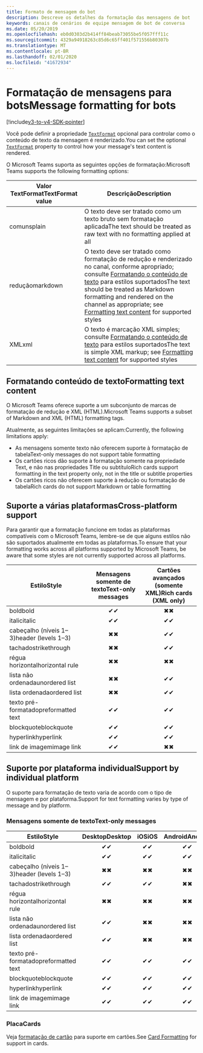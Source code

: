 ```yaml
---
title: Formato de mensagem do bot
description: Descreve os detalhes da formatação das mensagens de bot
keywords: canais de cenários de equipe mensagem de bot de conversa
ms.date: 05/20/2019
ms.openlocfilehash: eb0d0303d2b414ff84beab73055be5f057fff11c
ms.sourcegitcommit: 4329a94918263c85d6c65ff401f571556b80307b
ms.translationtype: MT
ms.contentlocale: pt-BR
ms.lasthandoff: 02/01/2020
ms.locfileid: "41672934"
---
```

# <a name="message-formatting-for-bots"></a><span data-ttu-id="a83f2-104">Formatação de mensagens para bots</span><span class="sxs-lookup"><span data-stu-id="a83f2-104">Message formatting for bots</span></span>

[!include[v3-to-v4-SDK-pointer](~/includes/v3-to-v4-pointer-bots.md)]

<span data-ttu-id="a83f2-105">Você pode definir a propriedade [`TextFormat`](/bot-framework/dotnet/bot-builder-dotnet-create-messages#customizing-a-message) opcional para controlar como o conteúdo de texto da mensagem é renderizado.</span><span class="sxs-lookup"><span data-stu-id="a83f2-105">You can set the optional [`TextFormat`](/bot-framework/dotnet/bot-builder-dotnet-create-messages#customizing-a-message) property to control how your message's text content is rendered.</span></span>

<span data-ttu-id="a83f2-106">O Microsoft Teams suporta as seguintes opções de formatação:</span><span class="sxs-lookup"><span data-stu-id="a83f2-106">Microsoft Teams supports the following formatting options:</span></span>

| <span data-ttu-id="a83f2-107">Valor TextFormat</span><span class="sxs-lookup"><span data-stu-id="a83f2-107">TextFormat value</span></span> | <span data-ttu-id="a83f2-108">Descrição</span><span class="sxs-lookup"><span data-stu-id="a83f2-108">Description</span></span> |
| --- | --- |
| <span data-ttu-id="a83f2-109">comuns</span><span class="sxs-lookup"><span data-stu-id="a83f2-109">plain</span></span> | <span data-ttu-id="a83f2-110">O texto deve ser tratado como um texto bruto sem formatação aplicada</span><span class="sxs-lookup"><span data-stu-id="a83f2-110">The text should be treated as raw text with no formatting applied at all</span></span> |
| <span data-ttu-id="a83f2-111">redução</span><span class="sxs-lookup"><span data-stu-id="a83f2-111">markdown</span></span> | <span data-ttu-id="a83f2-112">O texto deve ser tratado como formatação de redução e renderizado no canal, conforme apropriado; consulte [Formatando o conteúdo de texto](#formatting-text-content) para estilos suportados</span><span class="sxs-lookup"><span data-stu-id="a83f2-112">The text should be treated as Markdown formatting and rendered on the channel as appropriate; see [Formatting text content](#formatting-text-content) for supported styles</span></span> |
| <span data-ttu-id="a83f2-113">XML</span><span class="sxs-lookup"><span data-stu-id="a83f2-113">xml</span></span> | <span data-ttu-id="a83f2-114">O texto é marcação XML simples; consulte [Formatando o conteúdo de texto](#formatting-text-content) para estilos suportados</span><span class="sxs-lookup"><span data-stu-id="a83f2-114">The text is simple XML markup; see [Formatting text content](#formatting-text-content) for supported styles</span></span> |

## <a name="formatting-text-content"></a><span data-ttu-id="a83f2-115">Formatando conteúdo de texto</span><span class="sxs-lookup"><span data-stu-id="a83f2-115">Formatting text content</span></span>

<span data-ttu-id="a83f2-116">O Microsoft Teams oferece suporte a um subconjunto de marcas de formatação de redução e XML (HTML).</span><span class="sxs-lookup"><span data-stu-id="a83f2-116">Microsoft Teams supports a subset of Markdown and XML (HTML) formatting tags.</span></span>

<span data-ttu-id="a83f2-117">Atualmente, as seguintes limitações se aplicam:</span><span class="sxs-lookup"><span data-stu-id="a83f2-117">Currently, the following limitations apply:</span></span>

* <span data-ttu-id="a83f2-118">As mensagens somente texto não oferecem suporte à formatação de tabela</span><span class="sxs-lookup"><span data-stu-id="a83f2-118">Text-only messages do not support table formatting</span></span>
* <span data-ttu-id="a83f2-119">Os cartões ricos dão suporte à formatação somente na propriedade Text, e não nas propriedades Title ou subtítulo</span><span class="sxs-lookup"><span data-stu-id="a83f2-119">Rich cards support formatting in the text property only, not in the title or subtitle properties</span></span>
* <span data-ttu-id="a83f2-120">Os cartões ricos não oferecem suporte à redução ou formatação de tabela</span><span class="sxs-lookup"><span data-stu-id="a83f2-120">Rich cards do not support Markdown or table formatting</span></span>

## <a name="cross-platform-support"></a><span data-ttu-id="a83f2-121">Suporte a várias plataformas</span><span class="sxs-lookup"><span data-stu-id="a83f2-121">Cross-platform support</span></span>

<span data-ttu-id="a83f2-122">Para garantir que a formatação funcione em todas as plataformas compatíveis com o Microsoft Teams, lembre-se de que alguns estilos não são suportados atualmente em todas as plataformas.</span><span class="sxs-lookup"><span data-stu-id="a83f2-122">To ensure that your formatting works across all platforms supported by Microsoft Teams, be aware that some styles are not currently supported across all platforms.</span></span>

| <span data-ttu-id="a83f2-123">Estilo</span><span class="sxs-lookup"><span data-stu-id="a83f2-123">Style</span></span>                     | <span data-ttu-id="a83f2-124">Mensagens somente de texto</span><span class="sxs-lookup"><span data-stu-id="a83f2-124">Text-only messages</span></span> | <span data-ttu-id="a83f2-125">Cartões avançados (somente XML)</span><span class="sxs-lookup"><span data-stu-id="a83f2-125">Rich cards (XML only)</span></span> |
| ---                       | :---: | :---: |
| <span data-ttu-id="a83f2-126">bold</span><span class="sxs-lookup"><span data-stu-id="a83f2-126">bold</span></span>                      | <span data-ttu-id="a83f2-127">✔</span><span class="sxs-lookup"><span data-stu-id="a83f2-127">✔</span></span> | <span data-ttu-id="a83f2-128">✖</span><span class="sxs-lookup"><span data-stu-id="a83f2-128">✖</span></span> |
| <span data-ttu-id="a83f2-129">italic</span><span class="sxs-lookup"><span data-stu-id="a83f2-129">italic</span></span>                    | <span data-ttu-id="a83f2-130">✔</span><span class="sxs-lookup"><span data-stu-id="a83f2-130">✔</span></span> | <span data-ttu-id="a83f2-131">✔</span><span class="sxs-lookup"><span data-stu-id="a83f2-131">✔</span></span> |
| <span data-ttu-id="a83f2-132">cabeçalho (níveis 1&ndash;3)</span><span class="sxs-lookup"><span data-stu-id="a83f2-132">header (levels 1&ndash;3)</span></span> | <span data-ttu-id="a83f2-133">✖</span><span class="sxs-lookup"><span data-stu-id="a83f2-133">✖</span></span> | <span data-ttu-id="a83f2-134">✔</span><span class="sxs-lookup"><span data-stu-id="a83f2-134">✔</span></span> |
| <span data-ttu-id="a83f2-135">tachado</span><span class="sxs-lookup"><span data-stu-id="a83f2-135">strikethrough</span></span>             | <span data-ttu-id="a83f2-136">✖</span><span class="sxs-lookup"><span data-stu-id="a83f2-136">✖</span></span> | <span data-ttu-id="a83f2-137">✔</span><span class="sxs-lookup"><span data-stu-id="a83f2-137">✔</span></span> |
| <span data-ttu-id="a83f2-138">régua horizontal</span><span class="sxs-lookup"><span data-stu-id="a83f2-138">horizontal rule</span></span>           | <span data-ttu-id="a83f2-139">✖</span><span class="sxs-lookup"><span data-stu-id="a83f2-139">✖</span></span> | <span data-ttu-id="a83f2-140">✖</span><span class="sxs-lookup"><span data-stu-id="a83f2-140">✖</span></span> |
| <span data-ttu-id="a83f2-141">lista não ordenada</span><span class="sxs-lookup"><span data-stu-id="a83f2-141">unordered list</span></span>            | <span data-ttu-id="a83f2-142">✖</span><span class="sxs-lookup"><span data-stu-id="a83f2-142">✖</span></span> | <span data-ttu-id="a83f2-143">✔</span><span class="sxs-lookup"><span data-stu-id="a83f2-143">✔</span></span> |
| <span data-ttu-id="a83f2-144">lista ordenada</span><span class="sxs-lookup"><span data-stu-id="a83f2-144">ordered list</span></span>              | <span data-ttu-id="a83f2-145">✖</span><span class="sxs-lookup"><span data-stu-id="a83f2-145">✖</span></span> | <span data-ttu-id="a83f2-146">✔</span><span class="sxs-lookup"><span data-stu-id="a83f2-146">✔</span></span> |
| <span data-ttu-id="a83f2-147">texto pré-formatado</span><span class="sxs-lookup"><span data-stu-id="a83f2-147">preformatted text</span></span>         | <span data-ttu-id="a83f2-148">✔</span><span class="sxs-lookup"><span data-stu-id="a83f2-148">✔</span></span> | <span data-ttu-id="a83f2-149">✔</span><span class="sxs-lookup"><span data-stu-id="a83f2-149">✔</span></span> |
| <span data-ttu-id="a83f2-150">blockquote</span><span class="sxs-lookup"><span data-stu-id="a83f2-150">blockquote</span></span>                | <span data-ttu-id="a83f2-151">✔</span><span class="sxs-lookup"><span data-stu-id="a83f2-151">✔</span></span> | <span data-ttu-id="a83f2-152">✔</span><span class="sxs-lookup"><span data-stu-id="a83f2-152">✔</span></span> |
| <span data-ttu-id="a83f2-153">hyperlink</span><span class="sxs-lookup"><span data-stu-id="a83f2-153">hyperlink</span></span>                 | <span data-ttu-id="a83f2-154">✔</span><span class="sxs-lookup"><span data-stu-id="a83f2-154">✔</span></span> | <span data-ttu-id="a83f2-155">✔</span><span class="sxs-lookup"><span data-stu-id="a83f2-155">✔</span></span> |
| <span data-ttu-id="a83f2-156">link de imagem</span><span class="sxs-lookup"><span data-stu-id="a83f2-156">image link</span></span>                | <span data-ttu-id="a83f2-157">✔</span><span class="sxs-lookup"><span data-stu-id="a83f2-157">✔</span></span> | <span data-ttu-id="a83f2-158">✖</span><span class="sxs-lookup"><span data-stu-id="a83f2-158">✖</span></span> |

## <a name="support-by-individual-platform"></a><span data-ttu-id="a83f2-159">Suporte por plataforma individual</span><span class="sxs-lookup"><span data-stu-id="a83f2-159">Support by individual platform</span></span>

<span data-ttu-id="a83f2-160">O suporte para formatação de texto varia de acordo com o tipo de mensagem e por plataforma.</span><span class="sxs-lookup"><span data-stu-id="a83f2-160">Support for text formatting varies by type of message and by platform.</span></span>

### <a name="text-only-messages"></a><span data-ttu-id="a83f2-161">Mensagens somente de texto</span><span class="sxs-lookup"><span data-stu-id="a83f2-161">Text-only messages</span></span>

| <span data-ttu-id="a83f2-162">Estilo</span><span class="sxs-lookup"><span data-stu-id="a83f2-162">Style</span></span>                     | <span data-ttu-id="a83f2-163">Desktop</span><span class="sxs-lookup"><span data-stu-id="a83f2-163">Desktop</span></span> | <span data-ttu-id="a83f2-164">iOS</span><span class="sxs-lookup"><span data-stu-id="a83f2-164">iOS</span></span> | <span data-ttu-id="a83f2-165">Android</span><span class="sxs-lookup"><span data-stu-id="a83f2-165">Android</span></span> |
| ---                       | :---: | :---: | :---: |
| <span data-ttu-id="a83f2-166">bold</span><span class="sxs-lookup"><span data-stu-id="a83f2-166">bold</span></span>                      | <span data-ttu-id="a83f2-167">✔</span><span class="sxs-lookup"><span data-stu-id="a83f2-167">✔</span></span> | <span data-ttu-id="a83f2-168">✔</span><span class="sxs-lookup"><span data-stu-id="a83f2-168">✔</span></span> | <span data-ttu-id="a83f2-169">✔</span><span class="sxs-lookup"><span data-stu-id="a83f2-169">✔</span></span> |
| <span data-ttu-id="a83f2-170">italic</span><span class="sxs-lookup"><span data-stu-id="a83f2-170">italic</span></span>                    | <span data-ttu-id="a83f2-171">✔</span><span class="sxs-lookup"><span data-stu-id="a83f2-171">✔</span></span> | <span data-ttu-id="a83f2-172">✔</span><span class="sxs-lookup"><span data-stu-id="a83f2-172">✔</span></span> | <span data-ttu-id="a83f2-173">✔</span><span class="sxs-lookup"><span data-stu-id="a83f2-173">✔</span></span> |
| <span data-ttu-id="a83f2-174">cabeçalho (níveis 1&ndash;3)</span><span class="sxs-lookup"><span data-stu-id="a83f2-174">header (levels 1&ndash;3)</span></span> | <span data-ttu-id="a83f2-175">✖</span><span class="sxs-lookup"><span data-stu-id="a83f2-175">✖</span></span> | <span data-ttu-id="a83f2-176">✖</span><span class="sxs-lookup"><span data-stu-id="a83f2-176">✖</span></span> | <span data-ttu-id="a83f2-177">✖</span><span class="sxs-lookup"><span data-stu-id="a83f2-177">✖</span></span> |
| <span data-ttu-id="a83f2-178">tachado</span><span class="sxs-lookup"><span data-stu-id="a83f2-178">strikethrough</span></span>             | <span data-ttu-id="a83f2-179">✔</span><span class="sxs-lookup"><span data-stu-id="a83f2-179">✔</span></span> | <span data-ttu-id="a83f2-180">✔</span><span class="sxs-lookup"><span data-stu-id="a83f2-180">✔</span></span> | <span data-ttu-id="a83f2-181">✖</span><span class="sxs-lookup"><span data-stu-id="a83f2-181">✖</span></span> |
| <span data-ttu-id="a83f2-182">régua horizontal</span><span class="sxs-lookup"><span data-stu-id="a83f2-182">horizontal rule</span></span>           | <span data-ttu-id="a83f2-183">✖</span><span class="sxs-lookup"><span data-stu-id="a83f2-183">✖</span></span> | <span data-ttu-id="a83f2-184">✖</span><span class="sxs-lookup"><span data-stu-id="a83f2-184">✖</span></span> | <span data-ttu-id="a83f2-185">✖</span><span class="sxs-lookup"><span data-stu-id="a83f2-185">✖</span></span> |
| <span data-ttu-id="a83f2-186">lista não ordenada</span><span class="sxs-lookup"><span data-stu-id="a83f2-186">unordered list</span></span>            | <span data-ttu-id="a83f2-187">✔</span><span class="sxs-lookup"><span data-stu-id="a83f2-187">✔</span></span> | <span data-ttu-id="a83f2-188">✖</span><span class="sxs-lookup"><span data-stu-id="a83f2-188">✖</span></span> | <span data-ttu-id="a83f2-189">✖</span><span class="sxs-lookup"><span data-stu-id="a83f2-189">✖</span></span> |
| <span data-ttu-id="a83f2-190">lista ordenada</span><span class="sxs-lookup"><span data-stu-id="a83f2-190">ordered list</span></span>              | <span data-ttu-id="a83f2-191">✔</span><span class="sxs-lookup"><span data-stu-id="a83f2-191">✔</span></span> | <span data-ttu-id="a83f2-192">✖</span><span class="sxs-lookup"><span data-stu-id="a83f2-192">✖</span></span> | <span data-ttu-id="a83f2-193">✖</span><span class="sxs-lookup"><span data-stu-id="a83f2-193">✖</span></span> |
| <span data-ttu-id="a83f2-194">texto pré-formatado</span><span class="sxs-lookup"><span data-stu-id="a83f2-194">preformatted text</span></span>         | <span data-ttu-id="a83f2-195">✔</span><span class="sxs-lookup"><span data-stu-id="a83f2-195">✔</span></span> | <span data-ttu-id="a83f2-196">✔</span><span class="sxs-lookup"><span data-stu-id="a83f2-196">✔</span></span> | <span data-ttu-id="a83f2-197">✔</span><span class="sxs-lookup"><span data-stu-id="a83f2-197">✔</span></span> |
| <span data-ttu-id="a83f2-198">blockquote</span><span class="sxs-lookup"><span data-stu-id="a83f2-198">blockquote</span></span>                | <span data-ttu-id="a83f2-199">✔</span><span class="sxs-lookup"><span data-stu-id="a83f2-199">✔</span></span> | <span data-ttu-id="a83f2-200">✔</span><span class="sxs-lookup"><span data-stu-id="a83f2-200">✔</span></span> | <span data-ttu-id="a83f2-201">✔</span><span class="sxs-lookup"><span data-stu-id="a83f2-201">✔</span></span> |
| <span data-ttu-id="a83f2-202">hyperlink</span><span class="sxs-lookup"><span data-stu-id="a83f2-202">hyperlink</span></span>                 | <span data-ttu-id="a83f2-203">✔</span><span class="sxs-lookup"><span data-stu-id="a83f2-203">✔</span></span> | <span data-ttu-id="a83f2-204">✔</span><span class="sxs-lookup"><span data-stu-id="a83f2-204">✔</span></span> | <span data-ttu-id="a83f2-205">✔</span><span class="sxs-lookup"><span data-stu-id="a83f2-205">✔</span></span> |
| <span data-ttu-id="a83f2-206">link de imagem</span><span class="sxs-lookup"><span data-stu-id="a83f2-206">image link</span></span>                | <span data-ttu-id="a83f2-207">✔</span><span class="sxs-lookup"><span data-stu-id="a83f2-207">✔</span></span> | <span data-ttu-id="a83f2-208">✔</span><span class="sxs-lookup"><span data-stu-id="a83f2-208">✔</span></span> | <span data-ttu-id="a83f2-209">✔</span><span class="sxs-lookup"><span data-stu-id="a83f2-209">✔</span></span> |

### <a name="cards"></a><span data-ttu-id="a83f2-210">Placa</span><span class="sxs-lookup"><span data-stu-id="a83f2-210">Cards</span></span>

<span data-ttu-id="a83f2-211">Veja [formatação de cartão](~/task-modules-and-cards/cards/cards-format.md) para suporte em cartões.</span><span class="sxs-lookup"><span data-stu-id="a83f2-211">See [Card Formatting](~/task-modules-and-cards/cards/cards-format.md) for support in cards.</span></span>
